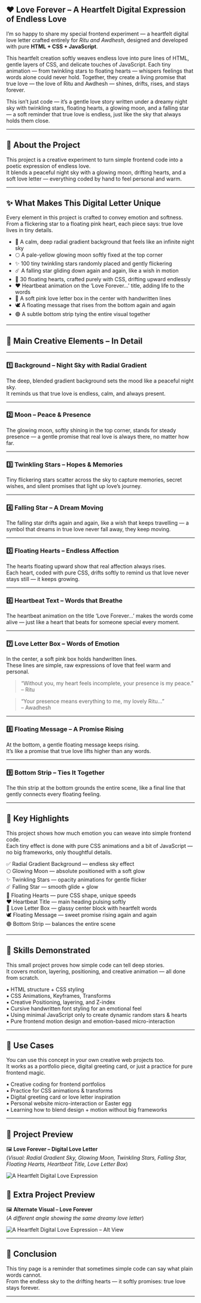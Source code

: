 ## ❤️ Love Forever – A Heartfelt Digital Expression of Endless Love

I’m so happy to share my special frontend experiment — a heartfelt digital love letter crafted entirely for *Ritu and Awdhesh*, designed and developed with pure **HTML + CSS + JavaScript**.

This heartfelt creation softly weaves endless love into pure lines of HTML, gentle layers of CSS, and delicate touches of JavaScript.
Each tiny animation — from twinkling stars to floating hearts — whispers feelings that words alone could never hold.
Together, they create a living promise that true love — the love of Ritu and Awdhesh — shines, drifts, rises, and stays forever.

This isn’t just code — it’s a gentle love story written under a dreamy night sky with twinkling stars, floating hearts, a glowing moon, and a falling star — a soft reminder that true love is endless, just like the sky that always holds them close.

---

## 🌙 About the Project

This project is a creative experiment to turn simple frontend code into a poetic expression of endless love.  
It blends a peaceful night sky with a glowing moon, drifting hearts, and a soft love letter — everything coded by hand to feel personal and warm.

---

## ✨ What Makes This Digital Letter Unique

Every element in this project is crafted to convey emotion and softness.  
From a flickering star to a floating pink heart, each piece says: true love lives in tiny details.

- 🌙 A calm, deep radial gradient background that feels like an infinite night sky  
- 🌕 A pale-yellow glowing moon softly fixed at the top corner  
- ✨ 100 tiny twinkling stars randomly placed and gently flickering  
- ☄️ A falling star gliding down again and again, like a wish in motion  
- 💖 30 floating hearts, crafted purely with CSS, drifting upward endlessly  
- ❤️ Heartbeat animation on the ‘Love Forever…’ title, adding life to the words  
- 📜 A soft pink love letter box in the center with handwritten lines  
- 🕊️ A floating message that rises from the bottom again and again  
- 🟣 A subtle bottom strip tying the entire visual together

---

## 🌟 Main Creative Elements – In Detail

---

### 1️⃣ Background – Night Sky with Radial Gradient

The deep, blended gradient background sets the mood like a peaceful night sky.  
It reminds us that true love is endless, calm, and always present.

---

### 2️⃣ Moon – Peace & Presence

The glowing moon, softly shining in the top corner, stands for steady presence — a gentle promise that real love is always there, no matter how far.

---

### 3️⃣ Twinkling Stars – Hopes & Memories

Tiny flickering stars scatter across the sky to capture memories, secret wishes, and silent promises that light up love’s journey.

---

### 4️⃣ Falling Star – A Dream Moving

The falling star drifts again and again, like a wish that keeps travelling — a symbol that dreams in true love never fall away, they keep moving.

---

### 5️⃣ Floating Hearts – Endless Affection

The hearts floating upward show that real affection always rises.  
Each heart, coded with pure CSS, drifts softly to remind us that love never stays still — it keeps growing.

---

### 6️⃣ Heartbeat Text – Words that Breathe

The heartbeat animation on the title ‘Love Forever…’ makes the words come alive — just like a heart that beats for someone special every moment.

---

### 7️⃣ Love Letter Box – Words of Emotion

In the center, a soft pink box holds handwritten lines.  
These lines are simple, raw expressions of love that feel warm and personal.

> “Without you, my heart feels incomplete, your presence is my peace.”  
> – Ritu

> “Your presence means everything to me, my lovely Ritu…”  
> – Awadhesh

---

### 8️⃣ Floating Message – A Promise Rising

At the bottom, a gentle floating message keeps rising.  
It’s like a promise that true love lifts higher than any words.

---

### 9️⃣ Bottom Strip – Ties It Together

The thin strip at the bottom grounds the entire scene, like a final line that gently connects every floating feeling.

---

## 🔧 Key Highlights

This project shows how much emotion you can weave into simple frontend code.  
Each tiny effect is done with pure CSS animations and a bit of JavaScript — no big frameworks, only thoughtful details.

✅ Radial Gradient Background — endless sky effect  
🌕 Glowing Moon — absolute positioned with a soft glow  
✨ Twinkling Stars — opacity animations for gentle flicker  
☄️ Falling Star — smooth glide + glow  
💖 Floating Hearts — pure CSS shape, unique speeds  
❤️ Heartbeat Title — main heading pulsing softly  
📜 Love Letter Box — glassy center block with heartfelt words  
🕊️ Floating Message — sweet promise rising again and again  
🟣 Bottom Strip — balances the entire scene

---

## 🧠 Skills Demonstrated

This small project proves how simple code can tell deep stories.  
It covers motion, layering, positioning, and creative animation — all done from scratch.

▪️ HTML structure + CSS styling  
▪️ CSS Animations, Keyframes, Transforms  
▪️ Creative Positioning, layering, and Z-index  
▪️ Cursive handwritten font styling for an emotional feel  
▪️ Using minimal JavaScript only to create dynamic random stars & hearts  
▪️ Pure frontend motion design and emotion-based micro-interaction

---

## 📂 Use Cases

You can use this concept in your own creative web projects too.  
It works as a portfolio piece, digital greeting card, or just a practice for pure frontend magic.

▪️ Creative coding for frontend portfolios  
▪️ Practice for CSS animations & transforms  
▪️ Digital greeting card or love letter inspiration  
▪️ Personal website micro-interaction or Easter egg  
▪️ Learning how to blend design + motion without big frameworks

---

## 📸 Project Preview

🖼️ **Love Forever – Digital Love Letter**  
(*Visual: Radial Gradient Sky, Glowing Moon, Twinkling Stars, Falling Star, Floating Hearts, Heartbeat Title, Love Letter Box*)

![A Heartfelt Digital Love Expression](Ritu💕Awdhesh.png)

## 📸 Extra Project Preview

🖼️ **Alternate Visual – Love Forever**  
(*A different angle showing the same dreamy love letter*)

![A Heartfelt Digital Love Expression – Alt View](Ritu💕Awdhesh1.png)

---

## 💖 Conclusion

This tiny page is a reminder that sometimes simple code can say what plain words cannot.  
From the endless sky to the drifting hearts — it softly promises: true love stays forever.

---
